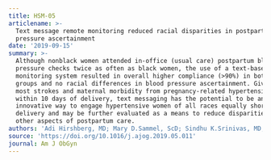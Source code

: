 ```yaml
---
title: HSM-05
articlename: >-
  Text message remote monitoring reduced racial disparities in postpartum blood
  pressure ascertainment
date: '2019-09-15'
summary: >-
  Although nonblack women attended in-office (usual care) postpartum blood
  pressure checks twice as often as black women, the use of a text-based
  monitoring system resulted in overall higher compliance (>90%) in both race
  groups and no racial differences in blood pressure ascertainment. Given that
  most strokes and maternal morbidity from pregnancy-related hypertension occur
  within 10 days of delivery, text messaging has the potential to be an
  innovative way to engage hypertensive women of all races equally shortly after
  delivery and may be further evaluated as a means to reduce disparities in
  other aspects of postpartum care.
authors: 'Adi Hirshberg, MD; Mary D.Sammel, ScD; Sindhu K.Srinivas, MD, MSCE'
source: 'https://doi.org/10.1016/j.ajog.2019.05.011'
journal: Am J ObGyn
---
```


